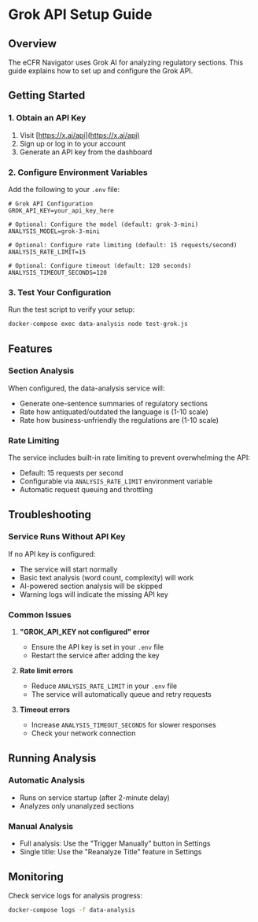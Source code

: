 # Grok API Setup Guide

## Overview
The eCFR Navigator uses Grok AI for analyzing regulatory sections. This guide explains how to set up and configure the Grok API.

## Getting Started

### 1. Obtain an API Key
1. Visit [https://x.ai/api](https://x.ai/api)
2. Sign up or log in to your account
3. Generate an API key from the dashboard

### 2. Configure Environment Variables
Add the following to your `.env` file:

```env
# Grok API Configuration
GROK_API_KEY=your_api_key_here

# Optional: Configure the model (default: grok-3-mini)
ANALYSIS_MODEL=grok-3-mini

# Optional: Configure rate limiting (default: 15 requests/second)
ANALYSIS_RATE_LIMIT=15

# Optional: Configure timeout (default: 120 seconds)
ANALYSIS_TIMEOUT_SECONDS=120
```

### 3. Test Your Configuration
Run the test script to verify your setup:

```bash
docker-compose exec data-analysis node test-grok.js
```

## Features

### Section Analysis
When configured, the data-analysis service will:
- Generate one-sentence summaries of regulatory sections
- Rate how antiquated/outdated the language is (1-10 scale)
- Rate how business-unfriendly the regulations are (1-10 scale)

### Rate Limiting
The service includes built-in rate limiting to prevent overwhelming the API:
- Default: 15 requests per second
- Configurable via `ANALYSIS_RATE_LIMIT` environment variable
- Automatic request queuing and throttling

## Troubleshooting

### Service Runs Without API Key
If no API key is configured:
- The service will start normally
- Basic text analysis (word count, complexity) will work
- AI-powered section analysis will be skipped
- Warning logs will indicate the missing API key

### Common Issues

1. **"GROK_API_KEY not configured" error**
   - Ensure the API key is set in your `.env` file
   - Restart the service after adding the key

2. **Rate limit errors**
   - Reduce `ANALYSIS_RATE_LIMIT` in your `.env` file
   - The service will automatically queue and retry requests

3. **Timeout errors**
   - Increase `ANALYSIS_TIMEOUT_SECONDS` for slower responses
   - Check your network connection

## Running Analysis

### Automatic Analysis
- Runs on service startup (after 2-minute delay)
- Analyzes only unanalyzed sections

### Manual Analysis
- Full analysis: Use the "Trigger Manually" button in Settings
- Single title: Use the "Reanalyze Title" feature in Settings

## Monitoring
Check service logs for analysis progress:
```bash
docker-compose logs -f data-analysis
```